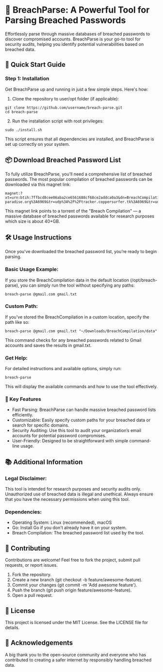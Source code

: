 # 🔐 BreachParse: A Powerful Tool for Parsing Breached Passwords
Effortlessly parse through massive databases of breached passwords to discover compromised accounts. BreachParse is your go-to tool for security audits, helping you identify potential vulnerabilities based on breached data.
## 🚀 Quick Start Guide
### Step 1: Installation
Get BreachParse up and running in just a few simple steps. Here's how:
1. Clone the repository to user/opt folder (if applicable):
```
git clone https://github.com/username/breach-parse.git
cd breach-parse
```
2. Run the installation script with root privileges:
```
sudo ./install.sh
```
This script ensures that all dependencies are installed, and BreachParse is set up correctly on your system.
## 📦 Download Breached Password List
To fully utilize BreachParse, you’ll need a comprehensive list of breached passwords.
The most popular compilation of breached passwords can be downloaded via this magnet link:
```
magnet:?xt=urn:btih:7ffbcd8cee06aba2ce6561688cf68ce2addca0a3&dn=BreachCompilation&tr=udp%3A%2F%2Ftracker.openbittorrent.com%3A80&tr=udp%3A%2F%2Ftracker.leechers-paradise.org%3A6969&tr=udp%3A%2F%2Ftracker.coppersurfer.tk%3A6969&tr=udp%3A%2F%2Fglotorrents.pw%3A6969&tr=udp%3A%2F%2Ftracker.opentrackr.org%3A1337

```
This magnet link points to a torrent of the "Breach Compilation" — a massive database of breached passwords available for research purposes which size is about 40+GB.
## 🛠 Usage Instructions
Once you've downloaded the breached password list, you’re ready to begin parsing.
### Basic Usage Example:
If you store the BreachCompilation data in the default location (/opt/breach-parse), you can simply run the tool without specifying any paths:
```
breach-parse @gmail.com gmail.txt
```
### Custom Path:
If you've stored the BreachCompilation in a custom location, specify the path like so:
```
breach-parse @gmail.com gmail.txt "~/Downloads/BreachCompilation/data"
```
This command checks for any breached passwords related to Gmail accounts and saves the results in gmail.txt.

### Get Help:
For detailed instructions and available options, simply run:
```
breach-parse
```
This will display the available commands and how to use the tool effectively.
### 🌟 Key Features
- Fast Parsing: BreachParse can handle massive breached password lists efficiently.
- Customizable: Easily specify custom paths for your breached data or search for specific domains.
- Security Auditing: Use this tool to audit your organization’s email accounts for potential password compromises.
- User-Friendly: Designed to be straightforward with simple command-line usage.
## 📚 Additional Information
### Legal Disclaimer:
This tool is intended for research purposes and security audits only. Unauthorized use of breached data is illegal and unethical.
Always ensure that you have the necessary permissions when using this tool.
### Dependencies:
- Operating System: Linux (recommended), macOS
- Go: Install Go if you don't already have it on your system.
- Breach Compilation: The breached password list used by the tool.
## 🤝 Contributing
Contributions are welcome! Feel free to fork the project, submit pull requests, or report issues.

1. Fork the repository.
2. Create a new branch (git checkout -b feature/awesome-feature).
3. Commit your changes (git commit -m 'Add awesome feature').
4. Push the branch (git push origin feature/awesome-feature).
5. Open a pull request.
## 📝 License
This project is licensed under the MIT License. See the LICENSE file for details.
## 🙌 Acknowledgements
A big thank you to the open-source community and everyone who has contributed to creating a safer internet by responsibly handling breached data.

